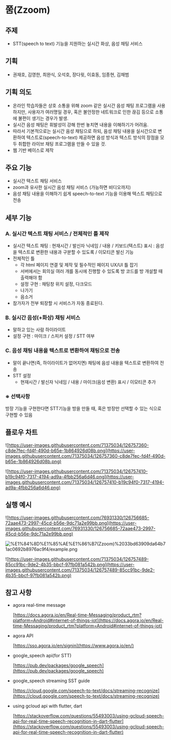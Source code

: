 # 쭘(Zzoom)

## 주제

- STT(speech to text) 기능을 지원하는 실시간 화상, 음성 채팅 서비스

## 기획

- 권재호, 김영한, 최완식, 오석호, 장다윗, 이효동, 임종현, 김채범

## 기획 의도

- 온라인 학습자들은 상호 소통을 위해 zoom 같은 실시간 음성 채팅 프로그램을 사용하지만, 사용자가 여러명일 경우, 혹은 불안정한 네트워크로 인한 끊김 등으로 소통에 불편이 생기는 경우가 발생.
- 실시간 음성 채팅은 휘발성이 강해 한번 놓치면 내용을 이해하기가 어려움.
- 따라서 기본적으로는 실시간 음성 채팅으로 하되, 음성 채팅 내용을 실시간으로 변환하여 텍스트로(speech-to-text) 제공하면 음성 방식과 텍스트 방식의 장점을 모두 취합한 라이브 채팅 프로그램을 만들 수 있을 것.
- 웹 기반 베이스로 제작

## 주요 기능

- 실시간 텍스트 채팅 서비스
- zoom과 유사한 실시간 음성 채팅 서비스 (가능하면 비디오까지)
- 음성 채팅 내용을 이해하기 쉽게 speech-to-text 기능을 이용해 텍스트 채팅으로 전송

## 세부 기능

### A. 실시간 텍스트 채팅 서비스 / 전체적인 틀 제작

- 실시간 텍스트 채팅 : 현재시간 / 발신자 닉네임 / 내용 / 키보드(텍스트) 표시 : 음성을 텍스트로 변환한 내용과 구분할 수 있도록 / 이모티콘 발신 기능
- 전체적인 틀
    - 각 html 페이지 연결 및 제작 및 필수적인 페이지 UX/UI 틀 잡기
    - 서버에서는 회의실 여러 개를 동시에 진행할 수 있도록 방 코드를 방 개설할 때 출력해야 함
    - 설정 구현 :  채팅창 위치 설정, 다크모드
    - 나가기
    - 음소거
- 참가자가 전부 퇴장할 시 서비스가 자동 종료된다.

### B. 실시간 음성(+화상) 채팅 서비스

- 말하고 있는 사람 하이라이트
- 설정 구현 : 마이크 / 스피커 설정 / STT 여부

### C. 음성 채팅 내용을 텍스트로 변환하여 채팅으로 전송

- 말이 끝나면(즉, 하이라이트가 없어지면) 채팅에 음성 내용을 텍스트로 변환하여 전송
- STT 설정
    - 현재시간 / 발신자 닉네임 / 내용 / 마이크(음성 변환) 표시  / 이모티콘 추가

### ※ 선택사항

방장 기능을 구현한다면 STT기능을 방을 만들 때, 혹은 방장만 선택할 수 있는 식으로 구현할 수 있음

## 플로우 차트

![https://user-images.githubusercontent.com/71375034/126757360-c8de7fec-fd4f-490d-b65e-1b864926d08b.png](https://user-images.githubusercontent.com/71375034/126757360-c8de7fec-fd4f-490d-b65e-1b864926d08b.png)

![https://user-images.githubusercontent.com/71375034/126757410-b19c94f0-7317-4194-ad9a-4fbb256a6d46.png](https://user-images.githubusercontent.com/71375034/126757410-b19c94f0-7317-4194-ad9a-4fbb256a6d46.png)


## 실행 예시
![https://user-images.githubusercontent.com/76931330/126756685-72aae473-2997-45cd-b56e-9dc71a2e99bb.png](https://user-images.githubusercontent.com/76931330/126756685-72aae473-2997-45cd-b56e-9dc71a2e99bb.png)

![%E1%84%8D%E1%85%AE%E1%86%B7(Zzoom)%2033bd63909da64b71ac0692b8976ac9f4/example.png](%E1%84%8D%E1%85%AE%E1%86%B7(Zzoom)%2033bd63909da64b71ac0692b8976ac9f4/example.png)

![https://user-images.githubusercontent.com/71375034/126757489-85cc91bc-9de2-4b35-bbcf-97fb081a542b.png](https://user-images.githubusercontent.com/71375034/126757489-85cc91bc-9de2-4b35-bbcf-97fb081a542b.png)

## 참고 사항

- agora real-time message

    [https://docs.agora.io/en/Real-time-Messaging/product_rtm?platform=Android#internet-of-things-iot](https://docs.agora.io/en/Real-time-Messaging/product_rtm?platform=Android#internet-of-things-iot)

- agora API

    [https://sso.agora.io/en/signin](https://www.agora.io/en/)

- google_speech api(for STT)

    [https://pub.dev/packages/google_speech](https://pub.dev/packages/google_speech)

- google_speech streaming SST guide

    [https://cloud.google.com/speech-to-text/docs/streaming-recognize](https://cloud.google.com/speech-to-text/docs/streaming-recognize)

- using gcloud api with flutter, dart

    [https://stackoverflow.com/questions/55493003/using-gcloud-speech-api-for-real-time-speech-recognition-in-dart-flutter](https://stackoverflow.com/questions/55493003/using-gcloud-speech-api-for-real-time-speech-recognition-in-dart-flutter)
